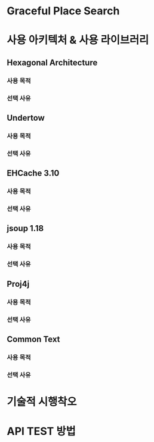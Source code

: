 # Graceful Place Search

# 사용 아키텍처 & 사용 라이브러리

## Hexagonal Architecture
### 사용 목적
### 선택 사유

## Undertow
### 사용 목적
### 선택 사유

## EHCache 3.10
### 사용 목적
### 선택 사유

## jsoup 1.18
### 사용 목적
### 선택 사유


## Proj4j
### 사용 목적
### 선택 사유

## Common Text
### 사용 목적
### 선택 사유

# 기술적 시행착오

# API TEST 방법

